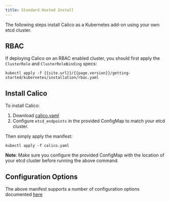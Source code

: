 ```yaml
---
title: Standard Hosted Install
---
```


The following steps install Calico as a Kubernetes add-on using your own etcd cluster.

## RBAC

If deploying Calico on an RBAC enabled cluster, you should first apply the `ClusterRole` and `ClusterRoleBinding` specs:

```
kubectl apply -f {{site.url}}/{{page.version}}/getting-started/kubernetes/installation/rbac.yaml
```

## Install Calico

To install Calico:

1. Download [calico.yaml](calico.yaml)
2. Configure `etcd_endpoints` in the provided ConfigMap to match your etcd cluster.

Then simply apply the manifest:

```shell
kubectl apply -f calico.yaml
```
<div class="alert alert-info" role="alert"><b>Note</b>: Make sure you configure the provided ConfigMap with the location of your etcd cluster before running the above command.</div>


## Configuration Options

The above manifest supports a number of configuration options documented [here](index#configuration-options)
